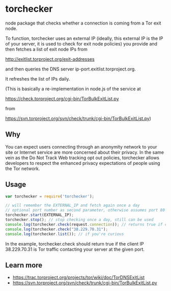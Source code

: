 torchecker
==========

node package that checks whether a connection is coming from a Tor exit node.

To function, torchecker uses an external IP (ideally, this external IP
is the IP of your server, it is used to check for exit node policies)
you provide and then fetches a list of exit node IPs from

http://exitlist.torproject.org/exit-addresses

and then queries the DNS server ip-port.exitlist.torproject.org.

It refreshes the list of IPs daily.

(This is basically a re-implementation in node.js of the service at

https://check.torproject.org/cgi-bin/TorBulkExitList.py

from

https://svn.torproject.org/svn/check/trunk/cgi-bin/TorBulkExitList.py)


Why
---

You can expect users connecting through an anonymity network to your
site or Internet service are more concerned about their privacy. In
the same vein as the Do Not Track Web tracking opt out policies,
torchecker allows developers to respect the enhanced privacy
expectations of people using the Tor network.


Usage
-----

```javascript
var torchecker = require('torchecker');

// will remember the EXTERNAL_IP and fetch again once a day
// optional port number as second parameter, otherwise assumes port 80
torchecker.start(EXTERNAL_IP); 
torchecker.stop(); // stop checking once a day, still can be used
console.log(torchecker.check(request.connection)); // returns true if coming through Tor
console.log(torchecker.check("38.229.70.31");
console.log(torchecker.list()); // if you're curious
```

In the example, torchecker.check should return true if the client IP
38.229.70.31 is Tor traffic contacting your server at the given port.


Learn more
----------

* https://trac.torproject.org/projects/tor/wiki/doc/TorDNSExitList
* https://svn.torproject.org/svn/check/trunk/cgi-bin/TorBulkExitList.py

